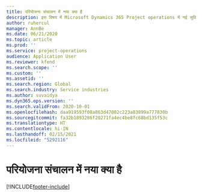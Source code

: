 ```yaml
---
title: परियोजना संचालन में नया क्या है
description: इस विषय में Microsoft Dynamics 365 Project operations में नई सुविधाओं और कार्यक्षमता की जानकारी दी गई है.
author: ruhercul
manager: AnnBe
ms.date: 06/21/2020
ms.topic: article
ms.prod: ''
ms.service: project-operations
audience: Application User
ms.reviewer: kfend
ms.search.scope: ''
ms.custom: ''
ms.assetid: ''
ms.search.region: Global
ms.search.industry: Service industries
ms.author: suvaidya
ms.dyn365.ops.version: ''
ms.search.validFrom: 2020-10-01
ms.openlocfilehash: daa919593f08a863d47002c223a83899a777830b
ms.sourcegitcommit: fa32b1893286f20271fa4ec4be8fc68bd135f53c
ms.translationtype: HT
ms.contentlocale: hi-IN
ms.lasthandoff: 02/15/2021
ms.locfileid: "5292116"
---
```

# <a name="whats-new-in-project-operations"></a>परियोजना संचालन में नया क्या है


[!INCLUDE[footer-include](../includes/footer-banner.md)]